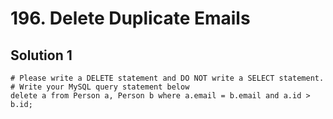 # 196. Delete Duplicate Emails

## Solution 1

```
# Please write a DELETE statement and DO NOT write a SELECT statement.
# Write your MySQL query statement below
delete a from Person a, Person b where a.email = b.email and a.id > b.id;
```
